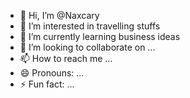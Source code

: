 - 👋 Hi, I’m @Naxcary
- 👀 I’m interested in travelling stuffs
- 🌱 I’m currently learning business ideas
- 💞️ I’m looking to collaborate on ...
- 📫 How to reach me ...
- 😄 Pronouns: ...
- ⚡ Fun fact: ...

<!---
Naxcary/Naxcary is a ✨ special ✨ repository because its `README.md` (this file) appears on your GitHub profile.
You can click the Preview link to take a look at your changes.
--->
